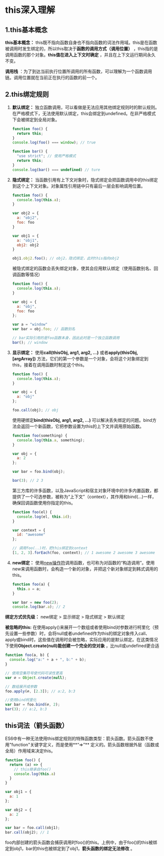 # this深入理解

## 1.this基本概念

**this基本概念：** this既不指向函数自身也不指向函数的词法作用域。this是在函数被调用时发生绑定的，所以this取决于**函数的调用方式（调用位置）** ，this指的是调用函数的那个对象。**this值在进入上下文时确定** ，并且在上下文运行期间永久不变。

**调用栈** ：为了到达当前执行位置所调用的所有函数，可以理解为一个函数调用链。调用位置就在当前正在执行的函数的前一个。

## 2.this绑定规则

1. **默认绑定：** 独立函数调用，可以看做是无法应用其他绑定规则时的默认规则。在严格模式下，无法使用默认绑定，this会绑定到undefined。在非严格模式下会被绑定到全局对象。

   ```javascript
   function foo() {
     return this;
   }
   console.log(foo() === window); // true

   function bar() {
     "use strict"; // 使用严格模式
     return this;
   }
   console.log(bar() === undefined) // ture
   ```

2. **隐式绑定：** 当函数引用有上下文对象时，隐式绑定会把函数调用中的this绑定到这个上下文对象。对象属性引用链中只有最后一层会影响调用位置。

   ```javascript
   function foo() {
     console.log(this.a);
   }

   var obj2 = {
     a: "obj2",
     foo: foo
   }

   var obj1 = {
     a: "obj1",
     obj2: obj2
   }

   obj1.obj2.foo(); // obj2，隐式绑定，此时this指向obj2
   ```

   被隐式绑定的函数会丢失绑定对象，使其会应用默认绑定（使用函数别名、回调函数等情况）

   ```javascript
   function foo() {
     console.log(this.a);
   }

   var obj = {
     a: "obj",
     foo: foo
   };

   var a = "window"
   var bar = obj.foo; // 函数别名

   // bar实际引用的是foo函数本身，因此此时是一个独立函数调用
   bar(); // window
   ```

3. **显示绑定：** 使用**call(thisObj, arg1, arg2, ...)** 或者**apply(thisObj, [argArray])** 方法，它们的第一个参数是一个对象，会将这个对象绑定到this，接着在调用函数时制定这个this。

   ```javascript
   function foo() {
     console.log(this.a);
   }

   var obj = {
     a: "obj"
   };

   foo.call(obj); // obj
   ```

   使用硬绑定**bind(thisObj, arg1, arg2, ...)** 可以解决丢失绑定的问题。bind方法会返回一个新函数，它把参数设置为this的上下文并调用原始函数。

   ```javascript
   function foo(something) {
     console.log(this.a, something);
   }

   var obj = {
     a: 2
   };

   var bar = foo.bind(obj);

   bar(3); // 2 3
   ```
   第三方库的许多函数，以及JavaScript和宿主对象环境中的许多内置函数，都提供了一个可选参数，被称为“上下文”（context），其作用和bind(...)一样，确保回调函数使用你指定的this。

   ```javascript
   function foo(el) {
     console.log(el, this.id);
   }

   var context = {
     id: "awesome"
   };

   // 调用foo(..)时，把this绑定到context
   [1, 2, 3].forEach(foo, context); // 1 awesome 2 awesome 3 awesome
   ```

4. **new绑定：** 使用[new操作符](https://github.com/AlfredYan/JavaScript-Note/blob/master/notes/JavaScript%E5%8E%9F%E5%9E%8B%E4%B8%8E%E5%8E%9F%E5%9E%8B%E9%93%BE.md#new的具体操作)调用函数，也可称为对函数的“构造调用”。使用new来调用函数时，会构造一个新的对象，并把这个新对象绑定到韩式调用的this。

   ```javascript
   function foo(a) {
     this.a = a;
   }

   var bar = new foo(2);
   console.log(bar.a); // 2
   ```

**绑定方式优先级：** new绑定 > 显示绑定 > 隐式绑定 > 默认绑定

**被忽略的this:** 在使用apply()来展开一个数组或者使用bind对参数进行柯里化（预先设置一些参数）时，会将null或者undefined作为this的绑定对象传入call、apply或bind时，这些值在调用时会被忽略，实际应用的是默认绑定。在这类情况下使用**Object.create(null)能创建一个完全的空对象** ，比null或undefined更合适

```javascript
function foo(a, b) {
  console.log("a:" + a + ", b:" + b);
}

// 使用空集符号使代码可读性更高
var ∅ = Object.create(null);

// 数组展开成参数
foo.apply(∅, [2.3]); // a:2, b:3

//使用bind柯里化
var bar = foo.bind(∅, 2);
bar(3); // a:2, b:3
```

## this词法（箭头函数）

ES6中有一种无法使用this绑定规则的特殊函数类型：箭头函数。箭头函数不使用"function"关键字定义，而是使用**“=>”** 定义的。箭头函数根据外层（函数或全局）作用域来决定this。

```javascript
function foo() {
  return (a) => {
    // this继承自foo()
    console.log(this.a)
  }
}

var obj1 = {
  a: 1
};

var obj2 = {
  a: 2
};

var bar = foo.call(obj1);
bar.call(obj2); // 1
```

foo内部创建的箭头函数会捕获调用时foo()的this。上例中，由于foo()的this被绑定到obj1，bar的this也被绑定到了obj1，**箭头函数的绑定无法修改** 。

